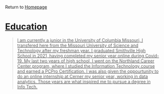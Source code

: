 Return to <a href= "https://github.com/BDBluhm/INFOTC-1000-Midterm/blob/main/README.md"> Homepage
# Education
> I am currently a junior in the University of Columbia Missouri, I transfered here from the Missouri University of Science and Technology after my freshman year. I graduated Smithville High School in 2021, having completed my senior year online during Covid-19. My last two years of high school, I went on the Northland Career Center program, where I studied the Information Technology course and earned a PCPro Certification. I was also given the oppourtunity to do an online internship at Cerner my senior year, working in data analytics.
Those years are what inspired me to pursue a degree in Info Tech. 
